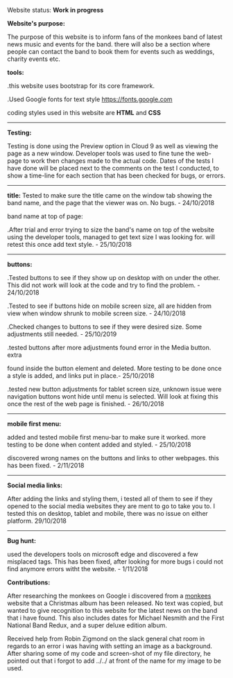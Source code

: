 Website status: <strong>Work in progress</strong>


<strong>Website's purpose:</strong>

The purpose of this website is to inform fans of the monkees band of latest news
music and events for the band. there will also be a section where people can
contact the band to book them for events such as weddings, charity events etc.


<strong>tools:</strong>

.this website uses bootstrap for its core framework.

.Used Google fonts for text style https://fonts.google.com

coding styles used in this website are <strong>HTML</strong> and <strong>CSS</strong>

--------------------------------------------------------------------------------

<strong>Testing:</strong>

Testing is done using the Preview option in Cloud 9 as well as viewing the page 
as a new window. Developer tools was used to fine tune the web-page to work then
changes made to the actual code. Dates of the tests I have done will be placed
next to the comments on the test I conducted, to show a time-line for each section
that has been checked for bugs, or errors.

--------------------------------------------------------------------------------

<strong>title:</strong>
Tested to make sure the title came on the window tab showing the band name, and
the page that the viewer was on. No bugs. - 24/10/2018

band name at top of page:

.After trial and error trying to size the band's name on top of the website
 using the developer tools, managed to get text size I was looking for. will 
 retest this once add text style. - 25/10/2018

--------------------------------------------------------------------------------

<strong>buttons:</strong>

.Tested buttons to see if they show up on desktop with on under the other. This 
 did not work will look at the code and try to find the problem. - 24/10/2018

.Tested to see if buttons hide on mobile screen size, all are hidden from view 
 when window shrunk to mobile screen size. - 24/10/2018 

.Checked changes to buttons to see if they were desired size. Some adjustments
 still needed. - 25/10/2019
 
.tested buttons after more adjustments found error in the Media button. extra 
 </p> found inside the button element and deleted. More testing to be done once
 a style is added, and links put in place.- 25/10/2018
 
.tested new button adjustments for tablet screen size, unknown issue were 
 navigation buttons wont hide until menu is selected. Will look at fixing this 
 once the rest of the web page is finished. - 26/10/2018
 
--------------------------------------------------------------------------------
 
<strong>mobile first menu:</strong>
 
 added and tested mobile first menu-bar to make sure it worked. more testing to 
 be done when content added and styled. - 25/10/2018
 
 discovered wrong names on the buttons and links to other webpages. this has
 been fixed. - 2/11/2018
 
--------------------------------------------------------------------------------

<strong>Social media links:</strong>

After adding the links and styling them, i tested all of them to see if they
opened to the social media websites they are ment to go to take you to. I tested
this on desktop, tablet and mobile, there was no issue on either platform. 29/10/2018
 
--------------------------------------------------------------------------------

<strong>Bug hunt:</strong>

used the developers tools on microsoft edge and discovered a few misplaced tags.
This has been fixed, after looking for more bugs i could not find anymore errors
witht the website. - 1/11/2018
 
<strong>Contributions:</strong>
 
After researching the monkees on Google i discovered from a <a href="https://www
.monkees.com/news?page=1">monkees</a> website that a Christmas album has been released.
No text was copied, but wanted to give recognition to this website for the
latest news on the band that i have found. This also includes dates for Michael
Nesmith and the First National Band Redux, and a super deluxe edition album.

Received help from Robin Zigmond on the slack general chat room in regards to an
error i was having with setting an image as a background. After sharing some of
my code and screen-shot of my file directory, he pointed out that i forgot to add
../../ at front of the name for my image to be used.